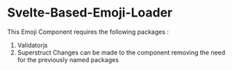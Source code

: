 # Svelte-Based-Emoji-Loader
This Emoji Component requires the following packages :
1. Validatorjs
2. Superstruct
Changes can be made to the component removing the need for the previously named packages
